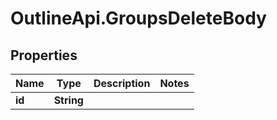 # OutlineApi.GroupsDeleteBody

## Properties
Name | Type | Description | Notes
------------ | ------------- | ------------- | -------------
**id** | **String** |  | 
